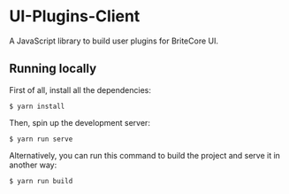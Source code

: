# UI-Plugins-Client

A JavaScript library to build user plugins for BriteCore UI.


## Running locally

First of all, install all the dependencies:

```
$ yarn install
```

Then, spin up the development server:

```
$ yarn run serve
```

Alternatively, you can run this command to build the project and serve it in another way:

```
$ yarn run build
```
